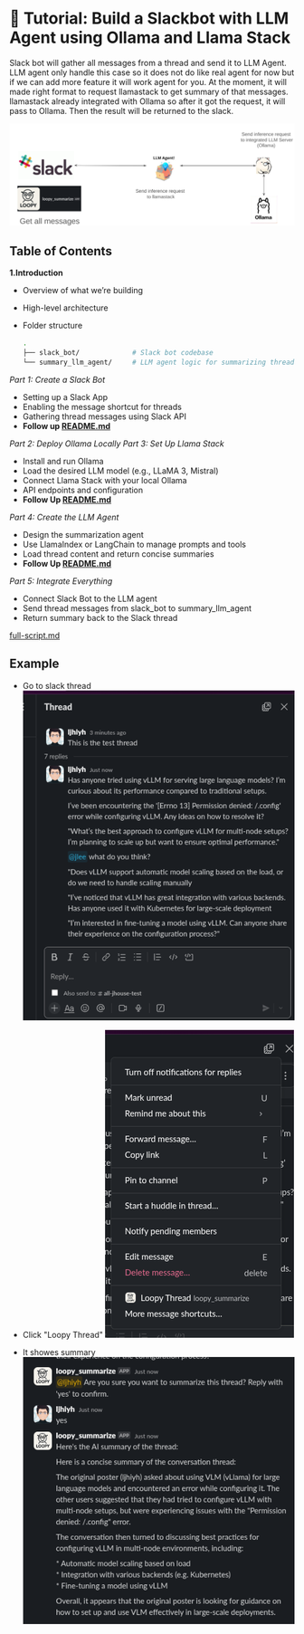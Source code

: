 # 📘 Tutorial: Build a Slackbot with LLM Agent using Ollama and Llama Stack

Slack bot will gather all messages from a thread and send it to LLM Agent. LLM agent only handle this case so it does not do like real agent for now but if we can add more feature it will work agent for you. At the moment, it will made right format to request llamastack to get summary of that messages. llamastack already integrated with Ollama so after it got the request, it will pass to Ollama. Then the result will be returned to the slack.

![alt text](image-3.png)


## Table of Contents

**1.Introduction**

- Overview of what we’re building
- High-level architecture
- Folder structure

  ```bash
  .
  ├── slack_bot/             # Slack bot codebase
  └── summary_llm_agent/     # LLM agent logic for summarizing threads
  ```

*Part 1: Create a Slack Bot*

- Setting up a Slack App
- Enabling the message shortcut for threads
- Gathering thread messages using Slack API
- **Follow up [README.md](slack-summary-using-llama-stack/slack_bot/README.md)**


*Part 2: Deploy Ollama Locally*
*Part 3: Set Up Llama Stack*
- Install and run Ollama
- Load the desired LLM model (e.g., LLaMA 3, Mistral)
- Connect Llama Stack with your local Ollama
- API endpoints and configuration
- **Follow Up [README.md](../llama-stack/quick_start/README.md)**

*Part 4: Create the LLM Agent*
- Design the summarization agent
- Use LlamaIndex or LangChain to manage prompts and tools
- Load thread content and return concise summaries
- **Follow Up [README.md](../summary_llm_agent/quick_start/README.md)**

*Part 5: Integrate Everything*
- Connect Slack Bot to the LLM agent
- Send thread messages from slack_bot to summary_llm_agent
- Return summary back to the Slack thread


[full-script.md](./full-scripts.md)
## Example

- Go to slack thread 
  ![alt text](image.png)

- Click "Loopy Thread"
  ![alt text](image-1.png)

- It showes summary
  ![alt text](image-2.png)  